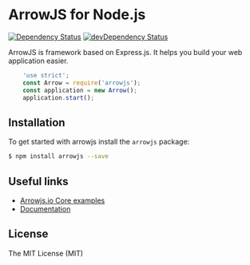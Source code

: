 ArrowJS for Node.js
==================

[![Dependency Status](https://david-dm.org/Vietworm/AATech.svg?style=flat-square)](https://david-dm.org/Vietworm/ArrowjsCore)
[![devDependency Status](https://david-dm.org/Vietworm/AATech/dev-status.svg?style=flat-square)](https://david-dm.org/Vietworm/ArrowjsCore#info=devDependencies)

ArrowJS is framework based on Express.js. It helps you build your web application easier.


```javascript
    'use strict';
    const Arrow = require('arrowjs');
    const application = new Arrow();
    application.start();
```

## Installation

To get started with arrowjs install the ```arrowjs``` package:

```sh
$ npm install arrowjs --save
```

## Useful links

* [Arrowjs.io Core examples](https://github.com/arrowjs/examples) 
* [Documentation](https://github.com/arrowjs/Documents)

## License

The MIT License (MIT)
